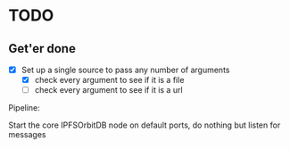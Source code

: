 # TODO

## Get'er done
- [x] Set up a single source to pass any number of arguments
    - [x] check every argument to see if it is a file
    - [ ] check every argument to see if it is a url

Pipeline:

Start the core IPFSOrbitDB node on default ports, do nothing but listen for messages